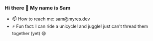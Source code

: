 ### Hi there 👋 My name is Sam

<!--
**samiam2013/samiam2013** is a ✨ _special_ ✨ repository because its `README.md` (this file) appears on your GitHub profile.
-->

<!--img align="center" src="https://github-readme-stats.vercel.app/api/top-langs/?username=samiam2013&layout=compact&theme=buefy&hide_border=true"/ -->

<ul>
 <li>📫 How to reach me: <a href="mailto:sam@myres.dev">sam@myres.dev</a></li>
 <li>⚡ Fun fact: I can ride a unicycle! and juggle! just can't thread them together (yet) 😄</li>
</ul>
